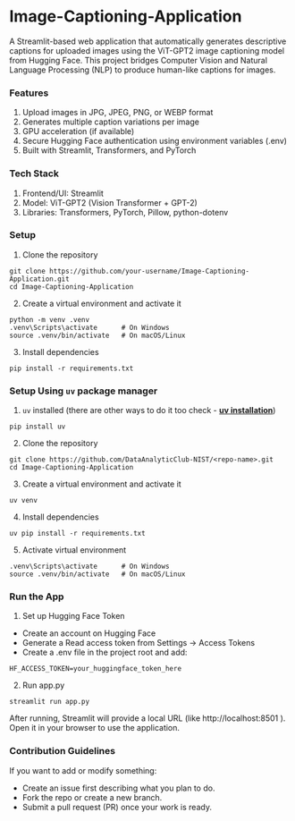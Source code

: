 # Image-Captioning-Application

A Streamlit-based web application that automatically generates descriptive captions for uploaded images using the ViT-GPT2 image captioning model from Hugging Face.
This project bridges Computer Vision and Natural Language Processing (NLP) to produce human-like captions for images.



### Features

1. Upload images in JPG, JPEG, PNG, or WEBP format
2. Generates multiple caption variations per image
3. GPU acceleration (if available)
4. Secure Hugging Face authentication using environment variables (.env)
5. Built with Streamlit, Transformers, and PyTorch



### Tech Stack

1. Frontend/UI: Streamlit
2. Model: ViT-GPT2 (Vision Transformer + GPT-2)
3. Libraries: Transformers, PyTorch, Pillow, python-dotenv



### Setup

1. Clone the repository

```
git clone https://github.com/your-username/Image-Captioning-Application.git
cd Image-Captioning-Application
```

2. Create a virtual environment and activate it

```
python -m venv .venv
.venv\Scripts\activate      # On Windows
source .venv/bin/activate   # On macOS/Linux
```

3. Install dependencies

```
pip install -r requirements.txt
```



### Setup Using `uv` package manager

1. `uv` installed (there are other ways to do it too check - [**uv installation**](https://docs.astral.sh/uv/getting-started/installation/))

```
pip install uv
```

2. Clone the repository

```
git clone https://github.com/DataAnalyticClub-NIST/<repo-name>.git
cd Image-Captioning-Application
```

3. Create a virtual environment and activate it

```
uv venv
```

4. Install dependencies

```
uv pip install -r requirements.txt
```

5. Activate virtual environment 

```
.venv\Scripts\activate      # On Windows
source .venv/bin/activate   # On macOS/Linux
```



### Run the App

1. Set up Hugging Face Token

- Create an account on Hugging Face
- Generate a Read access token from Settings → Access Tokens
- Create a .env file in the project root and add:

```
HF_ACCESS_TOKEN=your_huggingface_token_here
```

2. Run app.py
```
streamlit run app.py
```

After running, Streamlit will provide a local URL (like http://localhost:8501
).
Open it in your browser to use the application.



### Contribution Guidelines

If you want to add or modify something:
- Create an issue first describing what you plan to do.
- Fork the repo or create a new branch.
- Submit a pull request (PR) once your work is ready.
